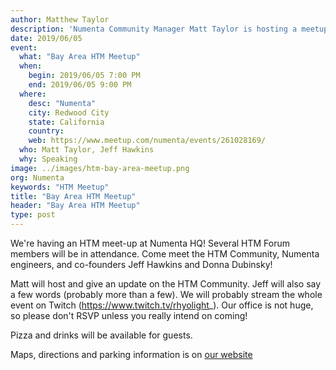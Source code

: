 ```yaml
---
author: Matthew Taylor
description: 'Numenta Community Manager Matt Taylor is hosting a meetup at Numenta HQ in Redwood City, CA.  RSVP to reserve your spot; meet the community, Numenta engineers and Numenta co-founders Jeff Hawkins and Donna Dubinsky. Matt and Jeff will speak and we will stream the event live on Twitch.'
date: 2019/06/05
event:
  what: "Bay Area HTM Meetup"
  when:
    begin: 2019/06/05 7:00 PM
    end: 2019/06/05 9:00 PM
  where:
    desc: "Numenta"
    city: Redwood City
    state: California
    country:
    web: https://www.meetup.com/numenta/events/261028169/
  who: Matt Taylor, Jeff Hawkins
  why: Speaking
image: ../images/htm-bay-area-meetup.png
org: Numenta
keywords: "HTM Meetup"
title: "Bay Area HTM Meetup"
header: "Bay Area HTM Meetup"
type: post
---
```


We're having an HTM meet-up at Numenta HQ! Several HTM Forum members will be in attendance. Come meet the HTM Community, Numenta engineers, and co-founders Jeff Hawkins and Donna Dubinsky!

Matt will host and give an update on the HTM Community. Jeff will also say a few words (probably more than a few). We will probably stream the whole event on Twitch (https://www.twitch.tv/rhyolight_). Our office is not huge, so please don't RSVP unless you really intend on coming!

Pizza and drinks will be available for guests.

Maps, directions and parking information is on [our website](/contact/)
